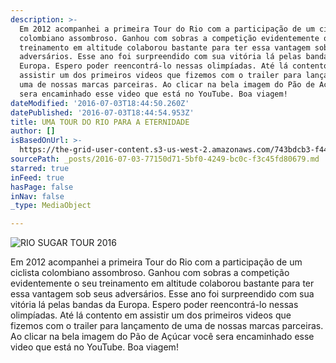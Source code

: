 ```yaml
---
description: >-
  Em 2012 acompanhei a primeira Tour do Rio com a participação de um ciclista
  colombiano assombroso. Ganhou com sobras a competição evidentemente o seu
  treinamento em altitude colaborou bastante para ter essa vantagem sob seus
  adversários. Esse ano foi surpreendido com sua vitória lá pelas bandas da
  Europa. Espero poder reencontrá-lo nessas olimpíadas. Até lá contento em
  assistir um dos primeiros videos que fizemos com o trailer para lançamento de
  uma de nossas marcas parceiras. Ao clicar na bela imagem do Pão de Açúcar você
  sera encaminhado esse video que está no YouTube. Boa viagem!
dateModified: '2016-07-03T18:44:50.260Z'
datePublished: '2016-07-03T18:44:54.953Z'
title: UMA TOUR DO RIO PARA A ETERNIDADE
author: []
isBasedOnUrl: >-
  https://the-grid-user-content.s3-us-west-2.amazonaws.com/743bdcb3-f445-40af-b2cf-9aab5bc4705a.jpg
sourcePath: _posts/2016-07-03-77150d71-5bf0-4249-bc0c-f3c45fd80679.md
starred: true
inFeed: true
hasPage: false
inNav: false
_type: MediaObject

---
```

![RIO SUGAR TOUR 2016](https://the-grid-user-content.s3-us-west-2.amazonaws.com/743bdcb3-f445-40af-b2cf-9aab5bc4705a.jpg)

Em 2012 acompanhei a primeira Tour do Rio com a participação de um ciclista colombiano assombroso. Ganhou com sobras a competição evidentemente o seu treinamento em altitude colaborou bastante para ter essa vantagem sob seus adversários. Esse ano foi surpreendido com sua vitória lá pelas bandas da Europa. Espero poder reencontrá-lo nessas olimpíadas. Até lá contento em assistir um dos primeiros videos que fizemos com o trailer para lançamento de uma de nossas marcas parceiras. Ao clicar na bela imagem do Pão de Açúcar você sera encaminhado esse video que está no YouTube. Boa viagem!
